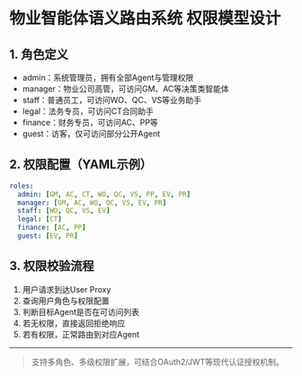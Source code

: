 # 物业智能体语义路由系统 权限模型设计

## 1. 角色定义
- admin：系统管理员，拥有全部Agent与管理权限
- manager：物业公司高管，可访问GM、AC等决策类智能体
- staff：普通员工，可访问WO、QC、VS等业务助手
- legal：法务专员，可访问CT合同助手
- finance：财务专员，可访问AC、PP等
- guest：访客，仅可访问部分公开Agent

## 2. 权限配置（YAML示例）

```yaml
roles:
  admin: [GM, AC, CT, WO, QC, VS, PP, EV, PR]
  manager: [GM, AC, WO, QC, VS, EV, PR]
  staff: [WO, QC, VS, EV]
  legal: [CT]
  finance: [AC, PP]
  guest: [EV, PR]
```

## 3. 权限校验流程
1. 用户请求到达User Proxy
2. 查询用户角色与权限配置
3. 判断目标Agent是否在可访问列表
4. 若无权限，直接返回拒绝响应
5. 若有权限，正常路由到对应Agent

---

> 支持多角色、多级权限扩展，可结合OAuth2/JWT等现代认证授权机制。
